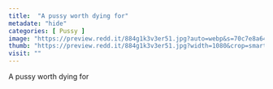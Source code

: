 ```yaml
---
title:  "A pussy worth dying for"
metadate: "hide"
categories: [ Pussy ]
image: "https://preview.redd.it/884g1k3v3er51.jpg?auto=webp&s=70c7e8a64f7982c5826b7c44fde74e2080ef0665"
thumb: "https://preview.redd.it/884g1k3v3er51.jpg?width=1080&crop=smart&auto=webp&s=c777aad0ac07edcd6f98f04006fc50e857453640"
visit: ""
---
```

A pussy worth dying for
